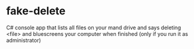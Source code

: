# fake-delete
C# console app that lists all files on your mand drive and says deleting &lt;file> and bluescreens your computer when finished (only if you run it as administrator)
